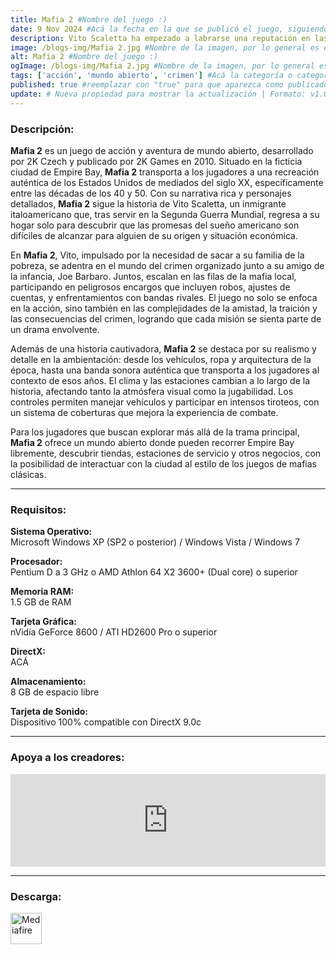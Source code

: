 ```yaml
---
title: Mafia 2 #Nombre del juego :)
date: 9 Nov 2024 #Acá la fecha en la que se publicó el juego, siguiendo este formato: Dia "30", Mes "Oct", Año "2024" = como debe quedar: 30 Oct 2024
description: Vito Scaletta ha empezado a labrarse una reputación en las calles de Empire Bay como alguien en quien se puede confiar para hacer un trabajo. Junto a su compinche Joe, está trabajando para abrirse un hueco en la Mafia, ascendiendo en el escalafón de la familia con crímenes de mayor calado, estatus y consecuencias… la vida como mafioso no es tan intocable como parece. #Acá una mini descripción del juego
image: /blogs-img/Mafia 2.jpg #Nombre de la imagen, por lo general es exactamente el mismo nombre que el juego excluyendo lo ":" (Dos puntos)
alt: Mafia 2 #Nombre del juego :)
ogImage: /blogs-img/Mafia 2.jpg #Nombre de la imagen, por lo general es exactamente el mismo nombre que el juego excluyendo lo ":" (Dos puntos)
tags: ['acción', 'mundo abierto', 'crimen'] #Acá la categoría o categorías del juego, si es más de una se coloca en este formato: ['categoría1', 'categoría2']
published: true #reemplazar con "true" para que aparezca como publicado
update: # Nueva propiedad para mostrar la actualización | Formato: v1.0.0
---
```


<!--En VSCode seleccionando una palabra, por ejemplo: "Mafia 2" y apretando Ctrl+F2 se seleccionan todas las palabras iguales-->

### Descripción:
**Mafia 2** es un juego de acción y aventura de mundo abierto, desarrollado por 2K Czech y publicado por 2K Games en 2010. Situado en la ficticia ciudad de Empire Bay, **Mafia 2** transporta a los jugadores a una recreación auténtica de los Estados Unidos de mediados del siglo XX, específicamente entre las décadas de los 40 y 50. Con su narrativa rica y personajes detallados, **Mafia 2** sigue la historia de Vito Scaletta, un inmigrante italoamericano que, tras servir en la Segunda Guerra Mundial, regresa a su hogar solo para descubrir que las promesas del sueño americano son difíciles de alcanzar para alguien de su origen y situación económica.

En **Mafia 2**, Vito, impulsado por la necesidad de sacar a su familia de la pobreza, se adentra en el mundo del crimen organizado junto a su amigo de la infancia, Joe Barbaro. Juntos, escalan en las filas de la mafia local, participando en peligrosos encargos que incluyen robos, ajustes de cuentas, y enfrentamientos con bandas rivales. El juego no solo se enfoca en la acción, sino también en las complejidades de la amistad, la traición y las consecuencias del crimen, logrando que cada misión se sienta parte de un drama envolvente.

Además de una historia cautivadora, **Mafia 2** se destaca por su realismo y detalle en la ambientación: desde los vehículos, ropa y arquitectura de la época, hasta una banda sonora auténtica que transporta a los jugadores al contexto de esos años. El clima y las estaciones cambian a lo largo de la historia, afectando tanto la atmósfera visual como la jugabilidad. Los controles permiten manejar vehículos y participar en intensos tiroteos, con un sistema de coberturas que mejora la experiencia de combate. 

Para los jugadores que buscan explorar más allá de la trama principal, **Mafia 2** ofrece un mundo abierto donde pueden recorrer Empire Bay libremente, descubrir tiendas, estaciones de servicio y otros negocios, con la posibilidad de interactuar con la ciudad al estilo de los juegos de mafias clásicas.
<!--Prompt para Chat-GPT: Hazme una descripción para el juego "Mafia 2" y cada que menciones "Mafia 2" ponlo en negrita -->

---

### Requisitos:
**Sistema Operativo:**  
Microsoft Windows XP (SP2 o posterior) / Windows Vista / Windows 7

**Procesador:**  
Pentium D a 3 GHz o AMD Athlon 64 X2 3600+ (Dual core) o superior

**Memoria RAM:**  
1.5 GB de RAM

**Tarjeta Gráfica:**  
nVidia GeForce 8600 / ATI HD2600 Pro o superior

**DirectX:**  
ACÁ

**Almacenamiento:**  
8 GB de espacio libre

**Tarjeta de Sonido:**  
Dispositivo 100% compatible con DirectX 9.0c

<!--Si falta o sobra un requisito se quita o se agrega manteniendo el mismo formato-->

---

### Apoya a los creadores:
<iframe src="https://store.steampowered.com/widget/50130/" frameborder="0" style="background-color: transparent; width: 100% !important; aspect-ratio: 646 / 190;"></iframe>

<!--Reemplazar los numeros (AppID) del juego (en este caso 2668510) por el numero (AppID) correspondiente con el juego a publicar-->
<!--El AppID se encuentra en la URL del Juego en Steam-->

---

### Descarga:

[<img src="https://gist.github.com/cxmeel/0dbc95191f239b631c3874f4ccf114e2/raw/download.svg" alt="Mediafire" height="50" />](https://www.mediafire.com/file/tr4jd9v91izdga8/Mafia_II.zip/file)

<!-- # se debe reemplazar por el link de descarga-->

<!--NOMBRE-DEL-SERVICIO se debe reemplazar por el servicio donde está subido el juego-->
